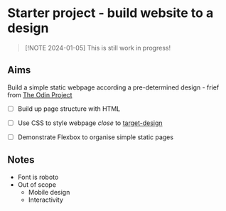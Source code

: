 # Starter project - build website to a design

> [!NOTE 2024-01-05]
> This is still work in progress!

## Aims 
Build a simple static webpage according a pre-determined design - frief from [The Odin Project](https://www.theodinproject.com/lessons/foundations-landing-page)

- [ ] Build up page structure with HTML
- [ ] Use CSS to style webpage *close* to [target-design](./imgs/target-design.png)
- [ ] Demonstrate Flexbox to organise simple static pages


## Notes
- Font is roboto
- Out of scope 
    - Mobile design
    - Interactivity
